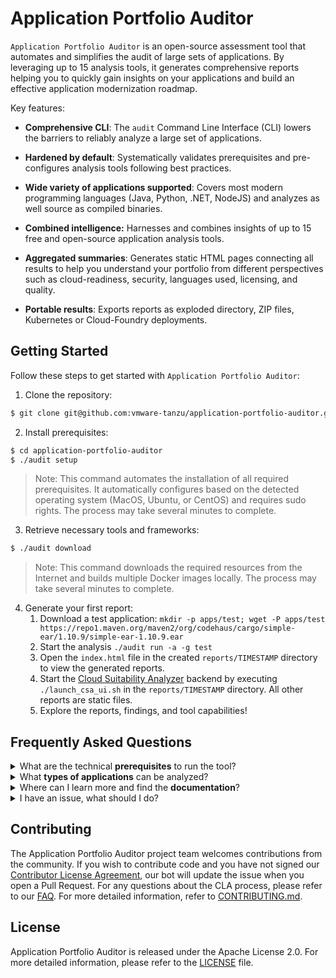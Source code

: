 # Application Portfolio Auditor

`Application Portfolio Auditor` is an open-source assessment tool that automates and simplifies the audit of large sets of applications. By leveraging up to 15 analysis tools, it generates comprehensive reports helping you to quickly gain insights on your applications and build an effective application modernization roadmap.

Key features:

- **Comprehensive CLI**: The `audit` Command Line Interface (CLI) lowers the barriers to reliably analyze a large set of applications.

- **Hardened by default**: Systematically validates prerequisites and pre-configures analysis tools following best practices.

- **Wide variety of applications supported**: Covers most modern programming languages (Java, Python, .NET, NodeJS) and analyzes as well source as compiled binaries.

- **Combined intelligence:** Harnesses and combines insights of up to 15 free and open-source application analysis tools.

- **Aggregated summaries**: Generates static HTML pages connecting all results to help you understand your portfolio from different perspectives such as cloud-readiness, security, languages used, licensing, and quality.

- **Portable results**: Exports reports as exploded directory, ZIP files, Kubernetes or Cloud-Foundry deployments.

## Getting Started

Follow these steps to get started with `Application Portfolio Auditor`:

1. Clone the repository:
```bash
$ git clone git@github.com:vmware-tanzu/application-portfolio-auditor.git
```

2. Install prerequisites:
```bash
$ cd application-portfolio-auditor
$ ./audit setup
```
> Note: This command automates the installation of all required prerequisites. It automatically configures based on the detected operating system (MacOS, Ubuntu, or CentOS) and requires sudo rights. The process may take several minutes to complete.

3. Retrieve necessary tools and frameworks:
```bash
$ ./audit download
```
> Note: This command downloads the required resources from the Internet and builds multiple Docker images locally. The process may take several minutes to complete.

4. Generate your first report:
   1. Download a test application: `mkdir -p apps/test; wget -P apps/test https://repo1.maven.org/maven2/org/codehaus/cargo/simple-ear/1.10.9/simple-ear-1.10.9.ear`
   2. Start the analysis `./audit run -a -g test`
   3. Open the `index.html` file in the created `reports/TIMESTAMP` directory to view the generated reports.
   4. Start the [Cloud Suitability Analyzer](https://github.com/vmware-tanzu/cloud-suitability-analyzer) backend by executing `./launch_csa_ui.sh` in the `reports/TIMESTAMP` directory. All other reports are static files.
   5. Explore the reports, findings, and tool capabilities!


## Frequently Asked Questions

<!-- faq 1 -->
<details>
<summary>What are the technical <b>prerequisites</b> to run the tool?</summary>
<br/>
This table summarizes all prerequisites to use Application Portfolio Auditor:

|  Category | Mininum | Recommended |
| ------------- | ------------- | ------------- |
| Operating System  | CentOS, Ubuntu or MacOS | Latest version installed | 
| RAM  | 16+ GB | 32 GB |
| Disk  | 100+ GB | SSD disk |
| CPU  | 8+ Cores / vCPUs  | - |
| Chips  | Intel or Apple silicon | - |
| Internet  | Available for setup and updates | Available during the analysis |
</details>

<!-- faq 2 -->
<details>
<summary>What <b>types of applications</b> can be analyzed?</summary>
<br/>
Most modern application implemented leveraging modern programming languages are supported (Java, Python, .NET, NodeJS). As well binaries as source code can be analyzed.
</details>

<!-- faq 3 -->
<details>
<summary>Where can I learn more and find the <b>documentation</b>?</summary>
<br/>
Please check the <a href="https://github.com/vmware-tanzu/application-portfolio-auditor/blob/main/doc/ABOUT.md">ABOUT.md</a> page.
</details>

<!-- faq 4 -->
<details>
<summary>I have an issue, what should I do?</summary>
<br/>
First make sure that you are meeting all prerequisites. Especially ensure you have enough RAM allocated to your docker environment.

If a restart, some cleanup or a glance at the documentation does not further helps, you can <a href="https://github.com/vmware-tanzu/application-portfolio-auditor/issues/new/choose">create</a> an issue on GitHub. For specifics on what to include in your report, please follow the pull request guidelines above and share:
<ul>
  <li>What happened: Also tell us, what did you expect to happen.</li>
  <li>Version used: What version of application-portfolio-auditor are you running.</li>
  <li>Environment: What Operating System, Chip (Intel/Apple Silicon) is the software running on.</li>
  <li>Any other potentially relevant information like the browser of JDK used.</li>
</ul>
</details>


## Contributing

The Application Portfolio Auditor project team welcomes contributions from the community. If you wish to contribute code and you have not signed our [Contributor License Agreement](https://cla.vmware.com/cla/1/preview), our bot will update the issue when you open a Pull Request. For any questions about the CLA process, please refer to our [FAQ](https://cla.vmware.com/faq). For more detailed information, refer to [CONTRIBUTING.md](CONTRIBUTING.md).


## License

Application Portfolio Auditor is released under the Apache License 2.0. For more detailed information, please refer to the [LICENSE](LICENSE) file.
